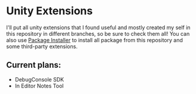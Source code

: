 # Unity Extensions

I'll put all unity extensions that I found useful and mostly created my self in this repository in different branches, so be sure to check them all!
You can also use [Package Installer] to install all package from this repository and some third-party extensions.

[Package Installer]: https://github.com/NateArasti/UnityExtensions/tree/UnityExtensions-PackagesInstaller


## Current plans:
- DebugConsole SDK
- In Editor Notes Tool
